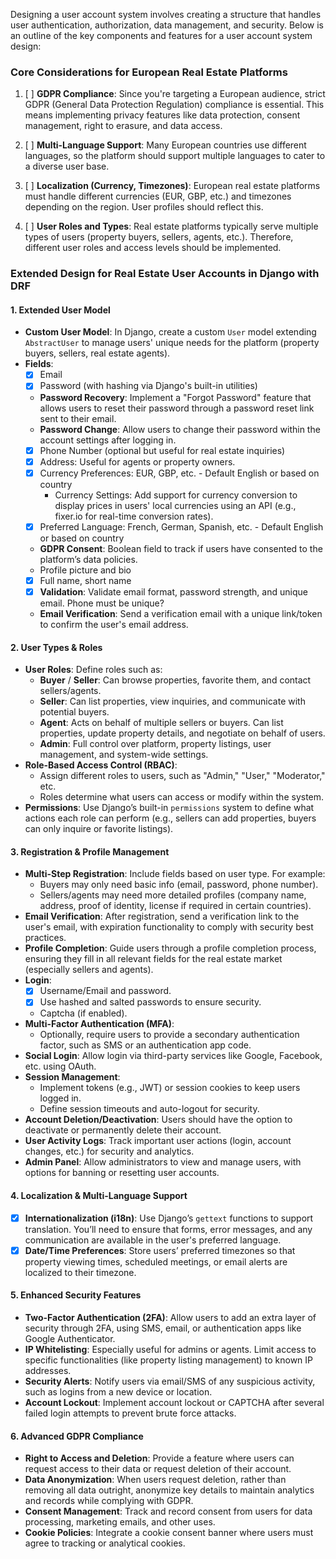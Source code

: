 Designing a user account system involves creating a structure that handles user authentication, authorization, data management, and security. Below is an outline of the key components and features for a user account system design:

### Core Considerations for European Real Estate Platforms
1. [ ] **GDPR Compliance**: Since you're targeting a European audience, strict GDPR (General Data Protection Regulation) compliance is essential. This means implementing privacy features like data protection, consent management, right to erasure, and data access.
   
2. [ ] **Multi-Language Support**: Many European countries use different languages, so the platform should support multiple languages to cater to a diverse user base.

3. [ ] **Localization (Currency, Timezones)**: European real estate platforms must handle different currencies (EUR, GBP, etc.) and timezones depending on the region. User profiles should reflect this.

4. [ ] **User Roles and Types**: Real estate platforms typically serve multiple types of users (property buyers, sellers, agents, etc.). Therefore, different user roles and access levels should be implemented.

### Extended Design for Real Estate User Accounts in Django with DRF

#### 1. **Extended User Model**
   - **Custom User Model**: In Django, create a custom `User` model extending `AbstractUser` to manage users' unique needs for the platform (property buyers, sellers, real estate agents).
   - **Fields**:
     - [x] Email 
     - [x] Password (with hashing via Django's built-in utilities)
     - **Password Recovery**: Implement a "Forgot Password" feature that allows users to reset their password through a password reset link sent to their email.
     - **Password Change**: Allow users to change their password within the account settings after logging in.
     - [x] Phone Number (optional but useful for real estate inquiries)
     - [x] Address: Useful for agents or property owners.
     - [x] Currency Preferences: EUR, GBP, etc. - Default English or based on country
       - Currency Settings: Add support for currency conversion to display prices in users' local currencies using an API (e.g., fixer.io for real-time conversion rates).
     - [x] Preferred Language: French, German, Spanish, etc. - Default English or based on country
     - **GDPR Consent**: Boolean field to track if users have consented to the platform’s data policies.
     - Profile picture and bio
     - [x] Full name, short name
     - [x] **Validation**: Validate email format, password strength, and unique email. Phone must be unique?
     - **Email Verification**: Send a verification email with a unique link/token to confirm the user's email address.

#### 2. **User Types & Roles**
   - **User Roles**: Define roles such as:
     - **Buyer** / **Seller**: Can browse properties, favorite them, and contact sellers/agents.
     - **Seller**: Can list properties, view inquiries, and communicate with potential buyers.
     - **Agent**: Acts on behalf of multiple sellers or buyers. Can list properties, update property details, and negotiate on behalf of users.
     - **Admin**: Full control over platform, property listings, user management, and system-wide settings.
   - **Role-Based Access Control (RBAC)**:
     - Assign different roles to users, such as "Admin," "User," "Moderator," etc.
     - Roles determine what users can access or modify within the system.
   - **Permissions**: Use Django’s built-in `permissions` system to define what actions each role can perform (e.g., sellers can add properties, buyers can only inquire or favorite listings).

#### 3. **Registration & Profile Management**
   - **Multi-Step Registration**: Include fields based on user type. For example:
     - Buyers may only need basic info (email, password, phone number).
     - Sellers/agents may need more detailed profiles (company name, address, proof of identity, license if required in certain countries).
   - **Email Verification**: After registration, send a verification link to the user's email, with expiration functionality to comply with security best practices.
   - **Profile Completion**: Guide users through a profile completion process, ensuring they fill in all relevant fields for the real estate market (especially sellers and agents).
   - **Login**: 
     - [x] Username/Email and password.
     - [x] Use hashed and salted passwords to ensure security.
     - Captcha (if enabled).
   - **Multi-Factor Authentication (MFA)**: 
     - Optionally, require users to provide a secondary authentication factor, such as SMS or an authentication app code.
   - **Social Login**: Allow login via third-party services like Google, Facebook, etc. using OAuth.
   - **Session Management**:
     - Implement tokens (e.g., JWT) or session cookies to keep users logged in.
     - Define session timeouts and auto-logout for security.
   - **Account Deletion/Deactivation**: Users should have the option to deactivate or permanently delete their account.
   - **User Activity Logs**: Track important user actions (login, account changes, etc.) for security and analytics.
   - **Admin Panel**: Allow administrators to view and manage users, with options for banning or resetting user accounts.


#### 4. **Localization & Multi-Language Support**
   - [x] **Internationalization (i18n)**: Use Django’s `gettext` functions to support translation. You’ll need to ensure that forms, error messages, and any communication are available in the user's preferred language.
   - [x] **Date/Time Preferences**: Store users’ preferred timezones so that property viewing times, scheduled meetings, or email alerts are localized to their timezone.

#### 5. **Enhanced Security Features**
   - **Two-Factor Authentication (2FA)**: Allow users to add an extra layer of security through 2FA, using SMS, email, or authentication apps like Google Authenticator.
   - **IP Whitelisting**: Especially useful for admins or agents. Limit access to specific functionalities (like property listing management) to known IP addresses.
   - **Security Alerts**: Notify users via email/SMS of any suspicious activity, such as logins from a new device or location.
   - **Account Lockout**: Implement account lockout or CAPTCHA after several failed login attempts to prevent brute force attacks.
   
#### 6. **Advanced GDPR Compliance**
   - **Right to Access and Deletion**: Provide a feature where users can request access to their data or request deletion of their account.
   - **Data Anonymization**: When users request deletion, rather than removing all data outright, anonymize key details to maintain analytics and records while complying with GDPR.
   - **Consent Management**: Track and record consent from users for data processing, marketing emails, and other uses.
   - **Cookie Policies**: Integrate a cookie consent banner where users must agree to tracking or analytical cookies.
